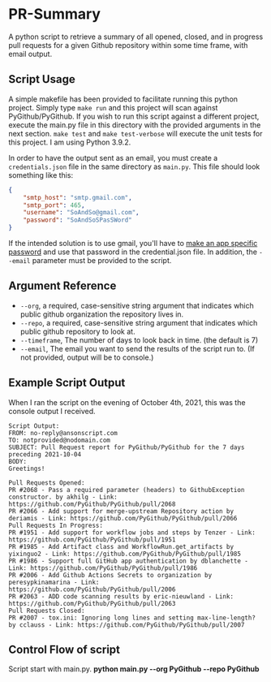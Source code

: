 # PR-Summary
A python script to retrieve a summary of all opened, closed, and in progress pull requests for a given Github repository within some time frame, with email output.

## Script Usage
A simple makefile has been provided to facilitate running this python project.  Simply type `make run` and this project will scan against PyGithub/PyGithub.  If you wish to run this script against a different project, execute the main.py file in this directory with the provided arguments in the next section. `make test` and `make test-verbose` will execute the unit tests for this project. I am using Python 3.9.2.

In order to have the output sent as an email, you must create a `credentials.json` file in the same directory as `main.py`.  This file should look something like this:
``` json
{
    "smtp_host": "smtp.gmail.com",
    "smtp_port": 465,
    "username": "SoAndSo@gmail.com",
    "password": "SoAndSoSPasSWord"
}
```
If the intended solution is to use gmail, you'll have to [make an app specific password](https://support.google.com/accounts/answer/185833?hl=en) and use that password in the credential.json file.  In addition, the `--email` parameter must be provided to the script.

## Argument Reference
- `--org`, a required, case-sensitive string argument that indicates which public github organization the repository lives in.
- `--repo`, a required, case-sensitive string argument that indicates which public github repository to look at.
- `--timeframe`, The number of days to look back in time. (the default is 7)
- `--email`, The email you want to send the results of the script run to.  (If not provided, output will be to console.)

## Example Script Output
When I ran the script on the evening of October 4th, 2021, this was the console output I received.

```
Script Output:
FROM: no-reply@ansonscript.com
TO: notprovided@nodomain.com
SUBJECT: Pull Request report for PyGithub/PyGithub for the 7 days preceding 2021-10-04
BODY:
Greetings!

Pull Requests Opened:
PR #2068 - Pass a required parameter (headers) to GithubException constructor. by akhilg - Link: https://github.com/PyGithub/PyGithub/pull/2068
PR #2066 - Add support for merge-upstream Repository action by deriamis - Link: https://github.com/PyGithub/PyGithub/pull/2066
Pull Requests In Progress:
PR #1951 - Add support for workflow jobs and steps by Tenzer - Link: https://github.com/PyGithub/PyGithub/pull/1951
PR #1985 - Add Artifact class and WorkflowRun.get_artifacts by yixinguo2 - Link: https://github.com/PyGithub/PyGithub/pull/1985
PR #1986 - Support full GitHub app authentication by dblanchette - Link: https://github.com/PyGithub/PyGithub/pull/1986
PR #2006 - Add Github Actions Secrets to organization by peresypkinamarina - Link: https://github.com/PyGithub/PyGithub/pull/2006
PR #2063 - ADD code scanning results by eric-nieuwland - Link: https://github.com/PyGithub/PyGithub/pull/2063
Pull Requests Closed:
PR #2007 - tox.ini: Ignoring long lines and setting max-line-length? by cclauss - Link: https://github.com/PyGithub/PyGithub/pull/2007

```

## Control Flow of script

Script start with main.py.
**python main.py --org PyGithub --repo PyGithub**








